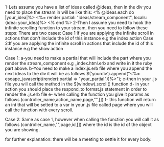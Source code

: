 1-Lets assume you have a list of ideas called @ideas, then in the div you need to place the stream in will be like this:
<% @ideas.each do |your_idea|%>
<%= render partial: "ideas/stream_component", locals: {idea: your_idea}%>
<% end %>
2-Then I assume you need to hook the infinite scrolling function to your stream, then you need to follow these steps:
There are two cases:
Case 1:If you are applying the infinite scroll in actions that don't include the id of this instance e.g the index action
Case 2:If you are applying the infinite scroll in actions that include the id of this instance e.g the show action

Case 1:
a-you need to make a partial that will include the part where you render the stream_component e.g _index.html.erb and write in it the ruby part above.
b-You need to make a index.js.erb file where you append the next ideas to the div it will be as follows $('yourdiv').append("<%= escape_javascript(render(:partial => "your_partial"))%>");
c-then in your .js file you will call the method in the $(window).scroll() function
d- in your action you should place the respond_to format.js statement in order to render the .js.erb file
e- when calling the function you give it params as follows (controller_name,action_name,page,"",[])
f- this function will return an int that will be setted to a var in your .js file called page where you will call the function with every scroll.

Case 2:
Same as case 1, however when calling the function you will call it as follows (controller_name,"",page,id,[]) where the id is the id of the object you are showing.

for further explanation: there will be a meeting to settle it for every body.
